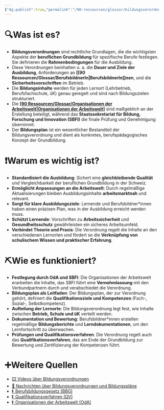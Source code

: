 ```yaml
---
{"dg-publish":true,"permalink":"/90-ressourcen/glossar/bildungsverordnung/","noteIcon":""}
---
```


# 🔍Was ist es?
- **Bildungsverordnungen** sind rechtliche Grundlagen, die die wichtigsten Aspekte der **beruflichen Grundbildung** für spezifische Berufe festlegen. Sie definieren die **Rahmenbedingungen** für die Ausbildung.
- Diese Verordnungen beinhalten u. a. die **Dauer und Ziele der Ausbildung**, Anforderungen an **[[90 Ressourcen/Glossar/BerufsbildnerIn\|BerufsbildnerIn]]nen**, und die **Sicherheitsvorschriften** im Betrieb.
- Die **Bildungsinhalte** werden für jeden Lernort (Lehrbetrieb, Berufsfachschule, üK) genau geregelt und sind nach Bildungszielen strukturiert.
- Die **[[90 Ressourcen/Glossar/Organisationen der Arbeitswelt\|Organisationen der Arbeitswelt]](OdA)** sind maßgeblich an der Erstellung beteiligt, während das **Staatssekretariat für Bildung, Forschung und Innovation (SBFI)** die finale Prüfung und Genehmigung übernimmt.
- Der **Bildungsplan** ist ein wesentlicher Bestandteil der Bildungsverordnung und dient als konkretes, berufspädagogisches Konzept der Grundbildung.

# ❗Warum es wichtig ist?
- **Standardisiert die Ausbildung**: Sichert eine **gleichbleibende Qualität** und Vergleichbarkeit der beruflichen Grundbildung in der Schweiz.
- **Ermöglicht Anpassungen an die Arbeitswelt**: Durch regelmäßige Aktualisierungen bleiben Ausbildungsinhalte **arbeitsmarktnah** und relevant.
- **Sorgt für klare Ausbildungsziele**: Lernende und Berufsbildner*innen haben einen präzisen Plan, was in der Ausbildung erreicht werden muss.
- **Schützt Lernende**: Vorschriften zu **Arbeitssicherheit** und **Gesundheitsschutz** gewährleisten ein sicheres Arbeitsumfeld.
- **Verbindet Theorie und Praxis**: Die Verordnung regelt die Inhalte an den verschiedenen Lernorten und fördert so die **Verknüpfung von schulischem Wissen und praktischer Erfahrung**.

# ⛏Wie es funktioniert?
- **Festlegung durch OdA und SBFI**: Die Organisationen der Arbeitswelt erarbeiten die Inhalte, das SBFI führt eine **Vernehmlassung** mit den Verbundpartnern durch und verabschiedet die Verordnung.
- **Bildungsplan als Leitfaden**: Der Bildungsplan, der zur Verordnung gehört, definiert die **Qualifikationsziele und Kompetenzen** (Fach-, Sozial-, Selbstkompetenz).
- **Aufteilung der Lernorte**: Die Bildungsverordnung legt fest, wie Inhalte zwischen **Betrieb, Schule und üK** verteilt werden.
- **Dokumentation und Bewertung**: Berufsbildner*innen erstellen regelmäßige **Bildungsberichte** und **Lerndokumentationen**, um den Lernfortschritt zu überwachen.
- **Prüfungen und Qualifikationsverfahren**: Die Verordnung regelt auch das **Qualifikationsverfahren**, das am Ende der Grundbildung zur Bewertung und Zertifizierung der Kompetenzen führt.

# ➕Weitere Quellen
- [🎞 Videos über Bildungsverordnungen](https://www.google.ch/search?q=Bildungsverordnung&tbm=vid)
- [📰 Nachrichten über Bildungsverordnungen und Bildungspläne](https://www.google.ch/search?q=Bildungsverordnungen&tbm=nws)
- [⏬ Berufsbildungsgesetz (BBG)](https://www.google.ch/search?q=Berufsbildungsgesetz)
- [⏬ Qualifikationsverfahren (QV)](https://www.google.ch/search?q=Qualifikationsverfahren)
- [⏬ Organisationen der Arbeitswelt (OdA)](https://www.google.ch/search?q=Organisationen+der+Arbeitswelt)
